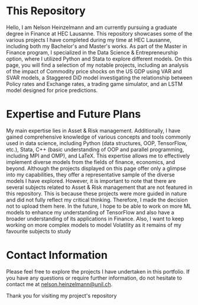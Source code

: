 # This Repository
Hello, I am Nelson Heinzelmann and am currently pursuing a graduate degree in Finance at HEC Lausanne. This repository showcases some of the various projects I have completed during my time at HEC Lausanne, including both my Bachelor's and Master's works. As part of the Master in Finance program, I specialized in the Data Science & Entrepreneurship option, where I utilized Python and Stata to explore different models. On this page, you will find a selection of my notable projects, including an analysis of the impact of Commodity price shocks on the US GDP using VAR and SVAR models, a Staggered DiD model investigating the relationship between Policy rates and Exchange rates, a trading game simulator, and an LSTM model designed for price predictions.

# Expertise and Future Plans
My main expertise lies in Asset & Risk management. Additionally, I have gained comprehensive knowledge of various concepts and tools commonly used in data science, including Python (data structures, OOP, TensorFlow, etc.), Stata, C++ (basic understanding of OOP and parallel programming, including MPI and OMP), and LaTeX. This expertise allows me to effectively implement diverse models from the fields of finance, economics, and beyond. Although the projects displayed on this page offer only a glimpse into my capabilities, they offer a representative sample of the diverse models I have explored. However, it is important to note that there are several subjects related to Asset & Risk management that are not featured in this repository. This is because these projects were more guided in nature and did not fully reflect my critical thinking. Therefore, I made the decision not to upload them here.
In the future, I hope to be able to work on more ML models to enhance my understanding of TensorFlow and also have a broader understanding of its applications in Finance. Also, I want to keep working on more complex models to model Volatility as it remains of my favourite subjects to study 

# Contact Information
Please feel free to explore the projects I have undertaken in this portfolio. If you have any questions or require further information, do not hesitate to contact me at nelson.heinzelmann@unil.ch.

Thank you for visiting my project's repository
